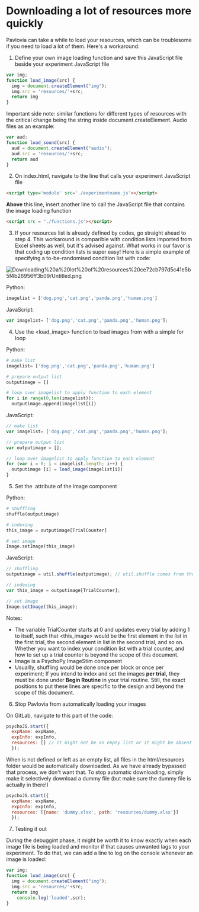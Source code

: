 # Downloading a lot of resources more quickly

Pavlovia can take a while to load your resources, which can be troublesome if you need to load a lot of them. Here's a workaround:

1. Define your own image loading function and save this JavaScript file beside your experiment JavaScript file 

```jsx
var img;
function load_image(src) {
  img = document.createElement("img");
  img.src = 'resources/'+src;
  return img
}
```

Important side note: similar functions for different types of resources with the critical change being the string inside document.createElement. Audio files as an example:

```jsx
var aud;
function load_sound(src) {
  aud = document.createElement("audio");
  aud.src = 'resources/'+src;
  return aud
}
```

2.  On index.html, navigate to the line that calls your experiment JavaScript file

```html
<script type='module' src='./experimentname.js'></script>
```

**Above** this line, insert another line to call the JavaScript file that contains the image loading function

```html
<script src = "./functions.js"></script>
```

3.  If your resources list is already defined by codes, go straight ahead to step 4. This workaround is comparible with condition lists imported from Excel sheets as well, but it's advised against. What works in our favor is that coding up condition lists is super easy! Here is a simple example of specifying a to-be-randomised condition list with code:

![Downloading%20a%20lot%20of%20resources%20ce72cb797d5c41e5b5f4b26956ff3b09/Untitled.png](Downloading%20a%20lot%20of%20resources%20ce72cb797d5c41e5b5f4b26956ff3b09/Untitled.png)

Python:

```python
imagelist = ['dog.png','cat.png','panda.png','human.png']
```

JavaScript:

```jsx
var imagelist= ['dog.png','cat.png','panda.png','human.png'];
```

4.  Use the <load_image> function to load images from <imagelist> with a simple for loop

Python:

```python
# make list
imagelist= ['dog.png','cat.png','panda.png','human.png']

# prepare output list
outputimage = []

# loop over imagelist to apply function to each element
for i in range(0,len(imagelist)):
  outputimage.append(imagelist[i])
```

JavaScript:

```jsx
// make list
var imagelist= ['dog.png','cat.png','panda.png','human.png'];

// prepare output list
var outputimage = [];

// loop over imagelist to apply function to each element
for (var i = 0; i < imagelist.length; i++) {
  outputimage [i] = load_image(imagelist[i])
}
```

5.  Set the <image> attribute of the image component 

Python:

```python
# shuffling
shuffle(outputimage)

# indexing
this_image = outputimage[TrialCounter] 

# set image
Image.setImage(this_image)
```

JavaScript:

```jsx
// shuffling
outputimage = util.shuffle(outputimage); // util.shuffle comes from the psychoJS library

// indexing
var this_image = outputimage[TrialCounter];

// set image
Image.setImage(this_image);
```

Notes:

- The variable TrialCounter starts at 0 and updates every trial by adding 1 to itself, such that <this_image> would be the first element in the list <outputimage> in the first trial, the second element in list in the second trial, and so on. Whether you want to index your condition list with a trial counter, and how to set up a trial counter is beyond the scope of this document.
- Image is a PsychoPy ImageStim component
- Usuallly, shuffling would be done once per block or once per experiment; If you intend to index and set the images **per trial,** they must be done under **Begin Routine** in your trial routine. Still, the exact positions to put these lines are specific to the design and beyond the scope of this document.

6.  Stop Pavlovia from automatically loading your images

On GitLab, navigate to this part of the code:

```jsx
psychoJS.start({
  expName: expName,
  expInfo: expInfo,
  resources: [] // it might not be an empty list or it might be absent altogether, but it doesn't matter here
  });
```

When <resources> is not defined or left as an empty list, all files in the html/resources folder would be automatically downloaded. As we have already bypassed that process, we don't want that. To stop automatic downloading, simply make it selectively download a dummy file (but make sure the dummy file is actually in there!)

```jsx
psychoJS.start({
  expName: expName,
  expInfo: expInfo,
  resources: [{name: 'dummy.xlsx', path: 'resources/dummy.xlsx'}]
  });
```

7. Testing it out

During the debuggint phase, it might be worth it to know exactly when each image file is being loaded and monitor if that causes unwanted lags to your experiment. To do that, we can add a line to log on the console whenever an image is loaded:

```jsx
var img;
function load_image(src) {
  img = document.createElement("img");
  img.src = 'resources/'+src;
  return img
	console.log('loaded',scr);
}
```